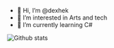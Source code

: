 - 👋 Hi, I’m @dexhek
- 👀 I’m interested in Arts and tech
- 🌱 I’m currently learning C#


<div class="row">
  <img align="center" src="https://github-readme-stats.vercel.app/api?username=dexhek&count_private=true&show_icons=true&theme=material-palenight" alt="Github stats" />
</div>

<!---
dexhek/dexhek is a ✨ special ✨ repository because its `README.md` (this file) appears on your GitHub profile.
You can click the Preview link to take a look at your changes.
--->

